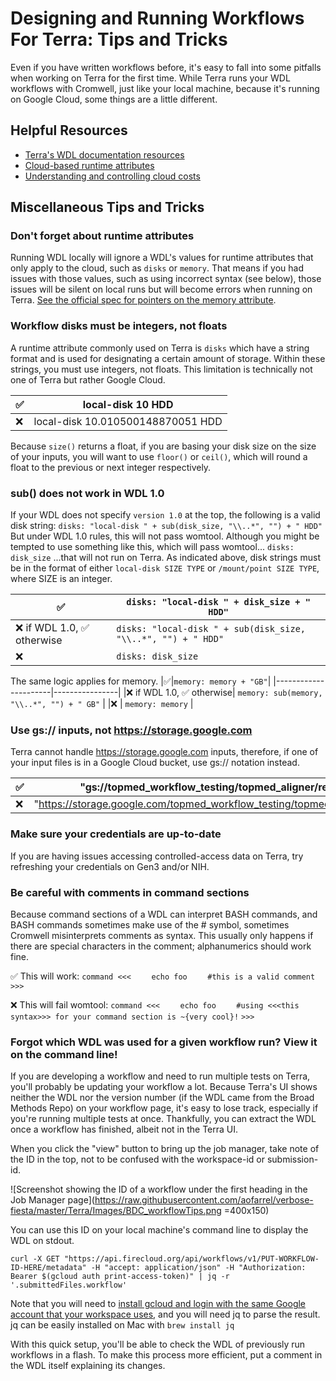 # Designing and Running Workflows For Terra: Tips and Tricks

Even if you have written workflows before, it's easy to fall into some pitfalls when working on Terra for the first time. While Terra runs your WDL workflows with Cromwell, just like your local machine, because it's running on Google Cloud, some things are a little different.

## Helpful Resources
* [Terra's WDL documentation resources](https://support.terra.bio/hc/en-us/sections/360007274612-WDL-Documentation)
* [Cloud-based runtime attributes](https://cromwell.readthedocs.io/en/stable/RuntimeAttributes/)
* [Understanding and controlling cloud costs](https://support.terra.bio/hc/en-us/articles/360029748111-Understanding-and-controlling-cloud-costs-)


## Miscellaneous Tips and Tricks

### Don't forget about runtime attributes
Running WDL locally will ignore a WDL's values for runtime attributes that only apply to the cloud, such as `disks` or `memory`. That means if you had issues with those values, such as using incorrect syntax (see below), those issues will be silent on local runs but will become errors when running on Terra. [See the official spec for pointers on the memory attribute](https://github.com/openwdl/wdl/blob/main/versions/1.0/SPEC.md#memory).

### Workflow disks must be integers, not floats
A runtime attribute commonly used on Terra is `disks` which have a string format and is used for designating a certain amount of storage. Within these strings, you must use integers, not floats. This limitation is technically not one of Terra but rather Google Cloud.

|✅| local-disk 10 HDD| 
|----------------------|----------------|
|❌| local-disk 10.010500148870051 HDD |

Because `size()` returns a float, if you are basing your disk size on the size of your inputs, you will want to use `floor()` or `ceil()`, which will round a float to the previous or next integer respectively.

### sub() does not work in WDL 1.0
If your WDL does not specify `version 1.0` at the top, the following is a valid disk string:
`disks: "local-disk " + sub(disk_size, "\\..*", "") + " HDD"`
But under WDL 1.0 rules, this will not pass womtool. Although you might be tempted to use something like this, which will pass womtool...
`disks: disk_size`
...that will not run on Terra. As indicated above, disk strings must be in the format of either `local-disk SIZE TYPE` or `/mount/point SIZE TYPE`, where SIZE is an integer.

|✅|`disks: "local-disk " + disk_size + " HDD"`| 
|----------------------|----------------|
|❌ if WDL 1.0, ✅ otherwise| `disks: "local-disk " + sub(disk_size, "\\..*", "") + " HDD"` |
|❌ | `disks: disk_size` |

The same logic applies for memory.
|✅|`memory: memory + "GB"`| 
|----------------------|----------------|
|❌ if WDL 1.0, ✅ otherwise| `memory: sub(memory, "\\..*", "") + " GB"` |
|❌ | `memory: memory` |

### Use gs:// inputs, not https://storage.google.com
Terra cannot handle https://storage.google.com inputs, therefore, if one of your input files is in a Google Cloud bucket, use gs:// notation instead.

|✅| "gs://topmed_workflow_testing/topmed_aligner/reference_files/hg38/hs38DH.fa" | 
|----------------------|----------------|
|❌| "https://storage.google.com/topmed_workflow_testing/topmed_aligner/reference_files/hg38/hs38DH.fa"  |

### Make sure your credentials are up-to-date
If you are having issues accessing controlled-access data on Terra, try refreshing your credentials on Gen3 and/or NIH.

### Be careful with comments in command sections
Because command sections of a WDL can interpret BASH commands, and BASH commands sometimes make use of the # symbol, sometimes Cromwell misinterprets comments as syntax. This usually only happens if there are special characters in the comment; alphanumerics should work fine.

✅ This will work:
`command <<<`
`    echo foo`
`    #this is a valid comment`
`>>>`

❌ This will fail womtool:
`command <<<`
`    echo foo`
`    #using <<<this syntax>>> for your command section is ~{very cool}!`
`>>>`

### Forgot which WDL was used for a given workflow run? View it on the command line!
If you are developing a workflow and need to run multiple tests on Terra, you'll probably be updating your workflow a lot. Because Terra's UI shows neither the WDL nor the version number (if the WDL came from the Broad Methods Repo) on your workflow page, it's easy to lose track, especially if you're running multiple tests at once. Thankfully, you can extract the WDL once a workflow has finished, albeit not in the Terra UI.

When you click the "view" button to bring up the job manager, take note of the ID in the top, not to be confused with the workspace-id or submission-id.  

![Screenshot showing the ID of a workflow under the first heading in the Job Manager page](https://raw.githubusercontent.com/aofarrel/verbose-fiesta/master/Terra/Images/BDC_workflowTips.png =400x150)

You can use this ID on your local machine's command line to display the WDL on stdout.

`curl -X GET "https://api.firecloud.org/api/workflows/v1/PUT-WORKFLOW-ID-HERE/metadata" -H "accept: application/json" -H "Authorization: Bearer $(gcloud auth print-access-token)" | jq -r '.submittedFiles.workflow'`

Note that you will need to [install gcloud and login with the same Google account that your workspace uses](https://cloud.google.com/sdk/docs/quickstarts), and you will need jq to parse the result. jq can be easily installed on Mac with `brew install jq`

With this quick setup, you'll be able to check the WDL of previously run workflows in a flash. To make this process more efficient, put a comment in the WDL itself explaining its changes.
